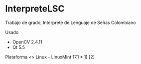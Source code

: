 # InterpreteLSC
Trabajo de grado, Interprete de Lenguaje de Señas Colombiano


Usado
* OpenCV 2.4.11
* Qt 5.5

Plataforma
<> Linux - LinuxMint 17.1
*
1)
[2]

